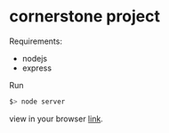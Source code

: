 # cornerstone project

Requirements:
 * nodejs
 * express

Run

```bash
$> node server
```
view in your browser [link][1].

[1]: http://localhost:3000/ "localhost"



